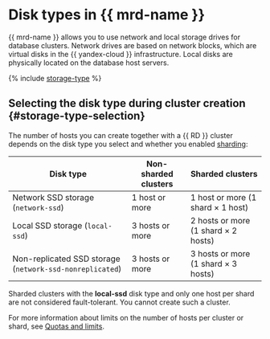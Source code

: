 # Disk types in {{ mrd-name }}



{{ mrd-name }} allows you to use network and local storage drives for database clusters. Network drives are based on network blocks, which are virtual disks in the {{ yandex-cloud }} infrastructure. Local disks are physically located on the database host servers.

{% include [storage-type](../../_includes/mdb/mrd/storage-type.md) %}

## Selecting the disk type during cluster creation {#storage-type-selection}

The number of hosts you can create together with a {{ RD }} cluster depends on the disk type you select and whether you enabled [sharding](./sharding.md):

| Disk type | Non-sharded clusters | Sharded clusters |
| ------------------------------------------------------------------------- | --------------------------------- | ----------------------------------|
| Network SSD storage (`network-ssd`) | 1 host or more | 1 host or more (1 shard × 1 host) |
| Local SSD storage (`local-ssd`) | 3 hosts or more | 2 hosts or more (1 shard × 2 hosts) |
| Non-replicated SSD storage (`network-ssd-nonreplicated`) | 3 hosts or more | 3 hosts or more (1 shard × 3 hosts) |

Sharded clusters with the **local-ssd** disk type and only one host per shard are not considered fault-tolerant. You cannot create such a cluster.

For more information about limits on the number of hosts per cluster or shard, see [Quotas and limits](./limits.md).

